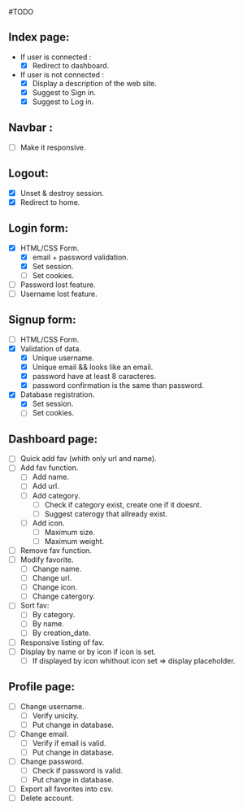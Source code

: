 #TODO

## Index page:
- If user is connected :
    - [x] Redirect to dashboard.
- If user is not connected :
    - [x] Display a description of the web site.
    - [x] Suggest to Sign in.
    - [x] Suggest to Log in.

## Navbar :
- [ ] Make it responsive.

## Logout:
- [x] Unset & destroy session.
- [x] Redirect to home.

## Login form:
- [x] HTML/CSS Form.
    - [x] email + password validation.
    - [x] Set session.
    - [ ] Set cookies.
- [ ] Password lost feature.
- [ ] Username lost feature.

## Signup form:
- [ ] HTML/CSS Form.
- [x] Validation of data.
    - [x] Unique username.
    - [x] Unique email && looks like an email.
    - [x] password have at least 8 caracteres.
    - [x] password confirmation is the same than password.
- [x] Database registration.
    - [x] Set session.
    - [ ] Set cookies.

## Dashboard page:
- [ ] Quick add fav (whith only url and name).
- [ ] Add fav function.
    - [ ] Add name.
    - [ ] Add url.
    - [ ] Add category.
        - [ ] Check if category exist, create one if it doesnt.
        - [ ] Suggest caterogy that allready exist.
    - [ ] Add icon.
        - [ ] Maximum size.
        - [ ] Maximum weight.
- [ ] Remove fav function.
- [ ] Modify favorite.
    - [ ] Change name.
    - [ ] Change url.
    - [ ] Change icon.
    - [ ] Change catergory.
- [ ] Sort fav:
    - [ ] By category.
    - [ ] By name.
    - [ ] By creation_date.
- [ ] Responsive listing of fav.
- [ ] Display by name or by icon if icon is set.
    - [ ] If displayed by icon whithout icon set => display placeholder.

## Profile page:
- [ ] Change username.
    - [ ] Verify unicity.
    - [ ] Put change in database.
- [ ] Change email.
    - [ ] Verify if email is valid.
    - [ ] Put change in database.
- [ ] Change password.
    - [ ] Check if password is valid.
    - [ ] Put change in database.
- [ ] Export all favorites into csv.
- [ ] Delete account.